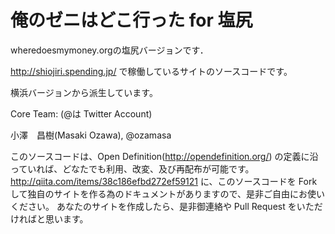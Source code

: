 # 俺のゼニはどこ行った for 塩尻

wheredoesmymoney.orgの塩尻バージョンです．

http://shiojiri.spending.jp/ で稼働しているサイトのソースコードです。

横浜バージョンから派生しています。

Core Team: (@は Twitter Account)


小澤　昌樹(Masaki Ozawa), @ozamasa

このソースコードは、Open Definition(http://opendefinition.org/) の定義に沿っていれば、どなたでも利用、改変、及び再配布が可能です。
http://qiita.com/items/38c186efbd272ef59121
に、このソースコードを Fork して独自のサイトを作る為のドキュメントがありますので、是非ご自由にお使いください。
あなたのサイトを作成したら、是非御連絡や Pull Request をいただければと思います。

